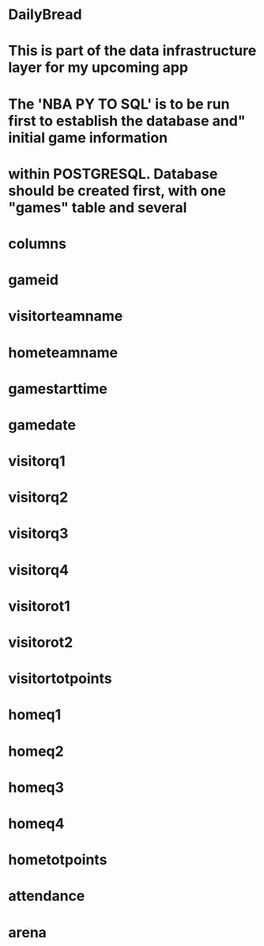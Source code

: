 ﻿# DailyBread
# This is part of the data infrastructure layer for my upcoming app
# The 'NBA PY TO SQL' is to be run first to establish the database and" initial game information
# within POSTGRESQL. Database should be created first, with one "games" table and several
# columns
# gameid
# visitorteamname
# hometeamname
# gamestarttime
# gamedate
# visitorq1
# visitorq2
# visitorq3
# visitorq4
# visitorot1
# visitorot2
# visitortotpoints
# homeq1
# homeq2
# homeq3
# homeq4
# hometotpoints
# attendance
# arena

